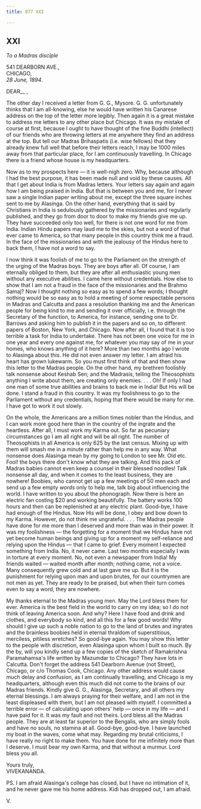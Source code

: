 ```yaml
---
title: 877 XXI

---
```

  



## XXI

*To a Madras disciple*

541 DEARBORN AVE.,  
CHICAGO,  
*28 June, 1894*.

DEAR\_\_ ,

The other day I received a letter from G. G., Mysore. G. G.
unfortunately thinks that I am all-knowing, else he would have written
his Canarese address on the top of the letter more legibly. Then again
it is a great mistake to address me letters to any other place but
Chicago. It was my mistake of course at first, because I ought to have
thought of the fine Buddhi (intellect) of our friends who are throwing
letters at me anywhere they find an address at the top. But tell our
Madras Brihaspatis (i.e. wise fellows) that they already knew full well
that before their letters reach, I may be 1000 miles away from that
particular place, for I am continuously travelling. In Chicago there is
a friend whose house is my headquarters.

Now as to my prospects here — it is well-nigh zero. Why, because
although I had the best purpose, it has been made null and void by these
causes. All that I get about India is from Madras letters. Your letters
say again and again how I am being praised in India. But that is between
you and me, for I never saw a single Indian paper writing about me,
except the three square inches sent to me by Alasinga. On the other
hand, everything that is said by Christians in India is sedulously
gathered by the missionaries and regularly published, and they go from
door to door to make my friends give me up. They have succeeded only too
well, for there is not one word for me from India. Indian Hindu papers
may laud me to the skies, but not a word of that ever came to America,
so that many people in this country think me a fraud. In the face of the
missionaries and with the jealousy of the Hindus here to back them, I
have not a word to say.

I now think it was foolish of me to go to the Parliament on the strength
of the urging of the Madras boys. They are boys after all. Of course, I
am eternally obliged to them, but they are after all enthusiastic young
men without any executive abilities. I came here without credentials.
How else to show that I am not a fraud in the face of the missionaries
and the Brahmo Samaj? Now I thought nothing so easy as to spend a few
words; I thought nothing would be so easy as to hold a meeting of some
respectable persons in Madras and Calcutta and pass a resolution
thanking me and the American people for being kind to me and sending it
over officially, i.e. through the Secretary of the function, to America,
for instance, sending one to Dr. Barrows and asking him to publish it in
the papers and so on, to different papers of Boston, New York, and
Chicago. Now after all, I found that it is too terrible a task for India
to undertake. There has not been one voice for me in one year and every
one against me, for whatever you may say of me in your homes, who knows
anything of it here? More than two months ago I wrote to Alasinga about
this. He did not even answer my letter. I am afraid his heart has grown
lukewarm. So you must first think of that and then show this letter to
the Madras people. On the other hand, my brethren foolishly talk
nonsense about Keshab Sen; and the Madrasis, telling the Theosophists
anything I write about them, are creating only enemies. . . . Oh! If
only I had one man of some true abilities and brains to back me in
India! But His will be done. I stand a fraud in this country. It was my
foolishness to go to the Parliament without any credentials, hoping that
there would be many for me. I have got to work it out slowly.

On the whole, the Americans are a million times nobler than the Hindus,
and I can work more good here than in the country of the ingrate and the
heartless. After all, I must work my Karma out. So far as pecuniary
circumstances go I am all right and will be all right. The number of
Theosophists in all America is only 625 by the last census. Mixing up
with them will smash me in a minute rather than help me in any way. What
nonsense does Alasinga mean by my going to London to see Mr. Old etc.
Fool! the boys there don't know what they are talking. And this pack of
Madras babies cannot even keep a counsel in their blessed noodles! Talk
nonsense all day, and when it comes to the least business, they are
nowhere! Boobies, who cannot get up a few meetings of 50 men each and
send up a few empty *words* only to help me, talk big about influencing
the world. I have written to you about the phonograph. Now there is here
an electric fan costing $20 and working beautifully. The battery works
100 hours and then can be replenished at any electric plant. Good-bye, I
have had enough of the Hindus. Now His will be done, I obey and bow down
to my Karma. However, do not think me ungrateful. . . . The Madras
people have done for me more than I deserved and more than was in their
power. It was my foolishness — the forgetting for a moment that we
Hindus have not yet become human beings and giving up for a moment my
self-reliance and relying upon the Hindus — that I came to grief. Every
moment I expected something from India. No, it never came. Last two
months especially I was in torture at every moment. No, not even a
newspaper from India! My friends waited — waited month after month;
nothing came, not a voice. Many consequently grew cold and at last gave
me up. But it is the punishment for relying upon man and upon brutes,
for our countrymen are not men as yet. They are ready to be praised, but
when their turn comes even to say a word, they are nowhere.

My thanks eternal to the Madras young men. May the Lord bless them for
ever. America is the best field in the world to carry on my idea; so I
do not think of leaving America soon. And why? Here I have food and
drink and clothes, and everybody so kind, and all this for a few good
words! Why should I give up such a noble nation to go to the land of
brutes and ingrates and the brainless boobies held in eternal thraldom
of superstitious, merciless, pitiless wretches? So good-bye again. You
may show this letter to the people with discretion, even Alasinga upon
whom I built so much. By the by, will you kindly send up a few copies of
the sketch of Ramakrishna Paramahamsa's life written by Mazumdar to
Chicago? They have lots in Calcutta. Don't forget the address 541
Dearborn Avenue (not Street), Chicago, or c/o Thomas Cook, Chicago. Any
other address would cause much delay and confusion, as I am continually
travelling, and Chicago is my headquarters, although even this much did
not come to the brains of our Madras friends. Kindly give G. G.,
Alasinga, Secretary, and all others my eternal blessings. I am always
praying for their welfare, and I am not in the least displeased with
them, but I am not pleased with myself. I committed a terrible error —
of calculating upon others' help  — once in my life — and I have paid
for it. It was my fault and not theirs. Lord bless all the Madras
people. They are at least far superior to the Bengalis, who are simply
fools and have no souls, no stamina at all. Good-bye, good-bye. I have
launched my boat in the waves, come what may. Regarding my brutal
criticisms, I have really no right to make them. You have done for me
infinitely more than I deserve. I must bear my own Karma, and that
without a murmur. Lord bless you all.

Yours truly,  
VIVEKANANDA.

PS. I am afraid Alasinga's college has closed, but I have no intimation
of it, and he never gave me his home address. Kidi has dropped out, I am
afraid.

V.